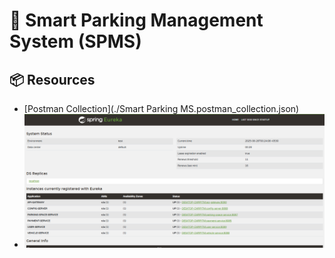 # 🚗 Smart Parking Management System (SPMS)

## 📦 Resources

- [Postman Collection](./Smart Parking MS.postman_collection.json)
- ![Eureka Dashboard](./docs/Screenshots/eureka_dashboard.png)
